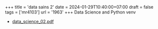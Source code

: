+++
title = 'data sains 2'
date = 2024-01-29T10:40:00+07:00
draft = false
tags = ['mr4103']
url = '1963'
+++
Data Science and Python venv
<!--more-->

+ [data_science_02.pdf](https://osf.io/zp7tq)
